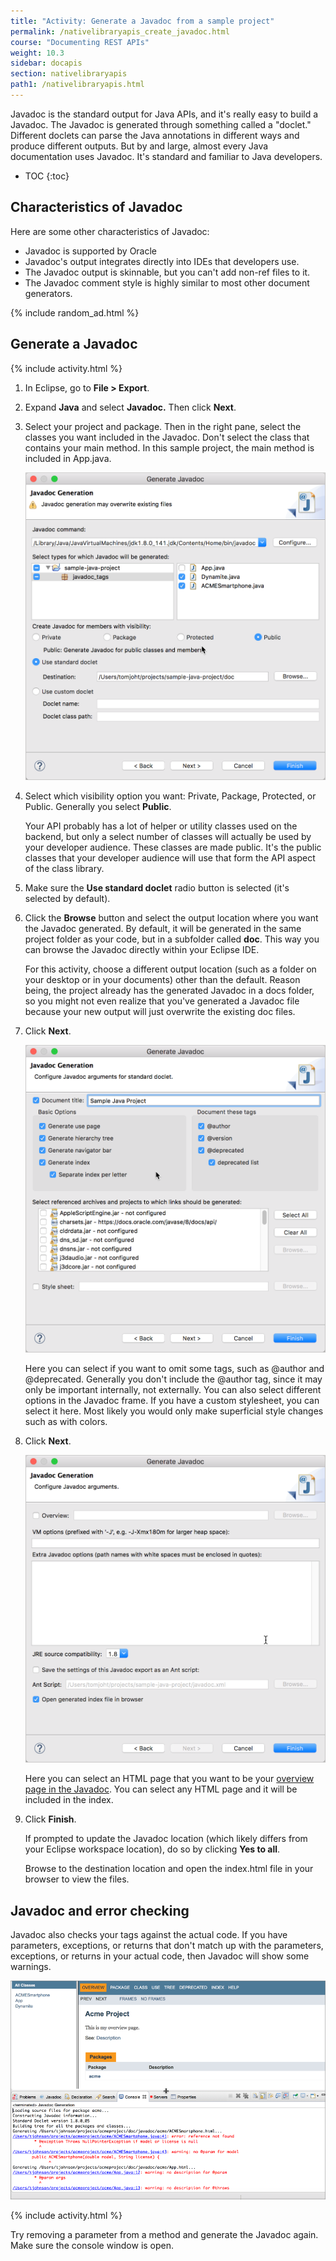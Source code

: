 ```yaml
---
title: "Activity: Generate a Javadoc from a sample project"
permalink: /nativelibraryapis_create_javadoc.html
course: "Documenting REST APIs"
weight: 10.3
sidebar: docapis
section: nativelibraryapis
path1: /nativelibraryapis.html
---
```


Javadoc is the standard output for Java APIs, and it's really easy to build a Javadoc. The Javadoc is generated through something called a "doclet." Different doclets can parse the Java annotations in different ways and produce different outputs. But by and large, almost every Java documentation uses Javadoc. It's standard and familiar to Java developers.

* TOC
{:toc}

## Characteristics of Javadoc

Here are some other characteristics of Javadoc:

* Javadoc is supported by Oracle
* Javadoc's output integrates directly into IDEs that developers use.
* The Javadoc output is skinnable, but you can't add non-ref files to it.
* The Javadoc comment style is highly similar to most other document generators.

{% include random_ad.html %}

## Generate a Javadoc

{% include activity.html %}

1.  In Eclipse, go to **File > Export**.
2.  Expand **Java** and select **Javadoc.** Then click **Next**.
3.  Select your project and package. Then in the right pane, select the classes you want included in the Javadoc. Don't select the class that contains your main method. In this sample project, the main method is included in App.java.

	  <img src="images/generatejavadoc.png" alt="Generating a Javadoc" class="medium" />

4.  Select which visibility option you want: Private, Package, Protected, or Public. Generally you select **Public**.

	  Your API probably has a lot of helper or utility classes used on the backend, but only a select number of classes will actually be used by your developer audience. These classes are made public. It's the public classes that your developer audience will use that form the API aspect of the class library.

5.  Make sure the **Use standard doclet** radio button is selected (it's selected by default).
6.  Click the **Browse** button and select the output location where you want the Javadoc generated. By default, it will be generated in the same project folder as your code, but in a subfolder called **doc**. This way you can browse the Javadoc directly within your Eclipse IDE.

    For this activity, choose a different output location (such as a folder on your desktop or in your documents) other than the default. Reason being, the project already has the generated Javadoc in a docs folder, so you might not even realize that you've generated a Javadoc file because your new output will just overwrite the existing doc files.

7.  Click **Next**.

	  <img src="images/javadocnext1.png" alt="Javadoc next screen" />

	  Here you can select if you want to omit some tags, such as @author and @deprecated. Generally you don't include the @author tag, since it may only be important internally, not externally. You can also select different options in the Javadoc frame. If you have a custom stylesheet, you can select it here. Most likely you would only make superficial style changes such as with colors.

8.  Click **Next**.

	  <img src="images/generatejavadocnext2.png" alt="Overview page" />

	  Here you can select an HTML page that you want to be your [overview page in the Javadoc](https://docs.oracle.com/javase/7/docs/technotes/tools/windows/javadoc.html#overviewcomment). You can select any HTML page and it will be included in the index.

9.  Click **Finish**.

    If prompted to update the Javadoc location (which likely differs from your Eclipse workspace location), do so by clicking **Yes to all**.

    Browse to the destination location and open the index.html file in your browser to view the files.

## Javadoc and error checking

Javadoc also checks your tags against the actual code. If you have parameters, exceptions, or returns that don't match up with the parameters, exceptions, or returns in your actual code, then Javadoc will show some warnings.

<img src="images/javadocerrorchecking.png" alt="Javadoc error checking" />

{% include activity.html %}

Try removing a parameter from a method and generate the Javadoc again. Make sure the console window is open.
